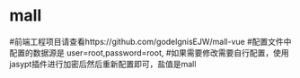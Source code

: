 # mall
#前端工程项目请查看https://github.com/godelgnisEJW/mall-vue
#配置文件中配置的数据源是 user=root,password=root, 
#如果需要修改需要自行配置，使用jasypt插件进行加密后然后重新配置即可，盐值是mall
